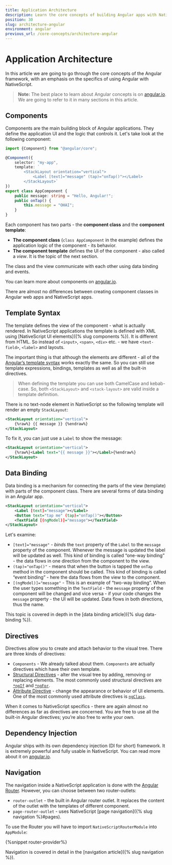 ```yaml
---
title: Application Architecture
description: Learn the core concepts of building Angular apps with NativeScript
position: 30
slug: architecture-angular
environment: angular
previous_url: /core-concepts/architecture-angular
---
```


# Application Architecture

In this article we are going to go through the core concepts of the Angular framework, with an emphasis on the specifics of using Angular with NativeScript.

>**Note:** The best place to learn about Angular concepts is on [angular.io](https://angular.io/docs/ts/latest/). We are going to refer to it in many sections in this article.

## Components

Components are the main building block of Angular applications. They define the application UI and the logic that controls it. Let's take look at the following component:

``` TypeScript
import {Component} from "@angular/core";

@Component({
    selector: "my-app",
    template: `
        <StackLayout orientation="vertical">
            <Label [text]="message" (tap)="onTap()"></Label>
        </StackLayout>`
})
export class AppComponent {
    public message: string = "Hello, Angular!";
    public onTap() {
        this.message = "OHAI";
    }
}
```

Each component has two parts - the **component class** and the **component template**:
* **The component class** (`class AppComponent` in the example) defines the application logic of the component - its behavior. 
* **The component template** defines the UI of the component - also called a *view*. It is the topic of the next section.

The class and the view communicate with each other using data binding and events.

You can learn more about components on [angular.io](https://angular.io/api/core/Component).

There are almost no differences between creating component classes in Angular web apps and NativeScript apps.

## Template Syntax
The template defines the view of the component - what is actually rendered. 
In NativeScript applications the template is defined with XML using [NativeScript UI elements]({% slug components %}). It is different from HTML. So instead of `<input>`, `<span>`, `<div>` etc. - we have `<text-field>`, `<label>` and layouts.

The important thing is that although the elements are different - all of the [Angular’s template syntax](https://angular.io/guide/template-syntax) works exactly the same. So you can still use template expressions, bindings, templates as well as all the built-in directives.

>When defining the template you can use both CamelCase and kebab-case. So, both `<StackLayout>` and `<stack-layout>` are valid inside a template definition. 

There is no text-node element in NativeScript so the following template will render an empty `StackLayout`:
```XML
<StackLayout orientation="vertical">
    {%raw%} {{ message }} {%endraw%} 
</StackLayout>
```

To fix it, you can just use a `Label` to show the message:
```XML
<StackLayout orientation="vertical">
    {%raw%}<Label text="{{ message }}"></Label>{%endraw%} 
</StackLayout>
```

## Data Binding
Data binding is a mechanism for connecting the parts of the view (template) with parts of the component class. There are several forms of data binding in an Angular app. 

```XML
<StackLayout orientation="vertical">
    <Label [text]="message"></Label>
    <Button text="tap me" (tap)="onTap()"></Button>
    <TextField [(ngModel)]="message"></TextField>
</StackLayout>
```

Let's examine:

* `[text]="message"` - *binds* the `text` property of the `Label` to the `message` property of the component. Whenever the message is updated the label will be updated as well. This kind of binding is called “one-way binding” - the data flows in one direction from the component to the view.
* `(tap)="onTap()"` - means that when the button is tapped the `onTap` method in the component should be called. This kind of binding is called “event binding” - here the data flows from the view to the component.
* `[(ngModel)]="message"` - This is an example of “two-way binding”. When the user types something in the `TextField` - the `message` property of the component will be changed and vice versa - if your code changes the `message` property - the UI will be updated. Data flows in both directions, thus the name.
    
This topic is covered in depth in the [data binding article]({% slug data-binding %}).

## Directives
Directives allow you to create and attach behavior to the visual tree. There are three kinds of directives:

* `Components` - We already talked about them. `Components` are actually directives which have their own template.
* [Structural Directives](https://angular.io/guide/structural-directives) - alter the visual tree by adding, removing or replacing elements. The most commonly used structural directives are [`*ngIf`](https://angular.io/guide/template-syntax#ngIf) and [`*ngFor`](https://angular.io/guide/template-syntax#ngFor).
* [Attribute Directive](https://angular.io/guide/attribute-directives) - change the appearance or behavior of UI elements. One of the most commonly used attribute directives is [`ngClass`](https://angular.io/guide/template-syntax#ngClass).

When it comes to NativeScript specifics - there are again almost no differences as far as directives are concerned. You are free to use all the built-in Angular directives; you’re also free to write your own.

## Dependency Injection

Angular ships with its own dependency injection (DI for short) framework. It is extremely powerful and fully usable in NativeScript.
You can read more about it on [angular.io](https://angular.io/guide/dependency-injection).

## Navigation

The navigation inside a NativeScript application is done with the [Angular Router](https://angular.io/guide/router). However, you can choose between two router-outlets:
* `router-outlet` - the built in Angular router outlet. It replaces the content of the outlet with the templates of different component.
* `page-router-outlet` - uses NativeScript [page navigation]({% slug navigation %}#pages). 

To use the Router you will have to import `NativeScriptRouterModule` into `AppModule`:

{%snippet router-provider%}

Navigation is covered in detail in the [navigation article]({% slug navigation %}).
 
